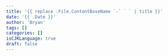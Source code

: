 ```yaml
---
title: '{{ replace .File.ContentBaseName `-` ` ` | title }}'
date: '{{ .Date }}'
author: 'Bryan'
tags: []
categories: []
isCJKLanguage: true
draft: false
---
```

